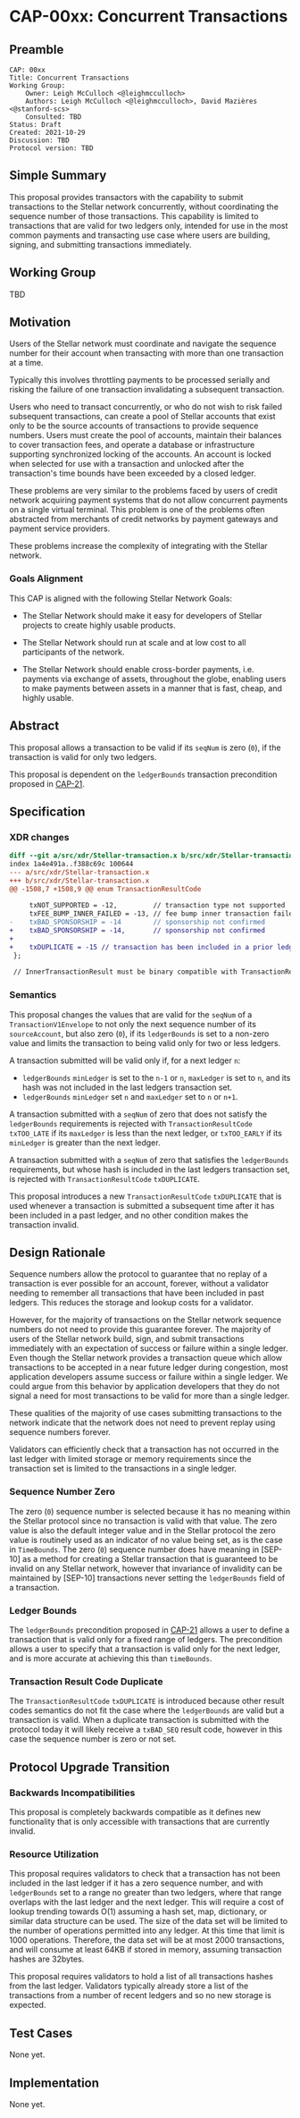 # CAP-00xx: Concurrent Transactions

## Preamble

```text
CAP: 00xx
Title: Concurrent Transactions
Working Group:
    Owner: Leigh McCulloch <@leighmcculloch>
    Authors: Leigh McCulloch <@leighmcculloch>, David Mazières <@stanford-scs>
    Consulted: TBD
Status: Draft
Created: 2021-10-29
Discussion: TBD
Protocol version: TBD
```

## Simple Summary

This proposal provides transactors with the capability to submit transactions
to the Stellar network concurrently, without coordinating the sequence number
of those transactions. This capability is limited to transactions that are
valid for two ledgers only, intended for use in the most common payments and
transacting use case where users are building, signing, and submitting
transactions immediately.

## Working Group

TBD

## Motivation

Users of the Stellar network must coordinate and navigate the sequence number
for their account when transacting with more than one transaction at a time.

Typically this involves throttling payments to be processed serially and
risking the failure of one transaction invalidating a subsequent transaction.

Users who need to transact concurrently, or who do not wish to risk failed
subsequent transactions, can create a pool of Stellar accounts that exist
only to be the source accounts of transactions to provide sequence numbers.
Users must create the pool of accounts, maintain their balances to cover
transaction fees, and operate a database or infrastructure supporting
synchronized locking of the accounts. An account is locked when selected for
use with a transaction and unlocked after the transaction's time bounds have
been exceeded by a closed ledger.

These problems are very similar to the problems faced by users of credit
network acquiring payment systems that do not allow concurrent payments on a
single virtual terminal. This problem is one of the problems often abstracted
from merchants of credit networks by payment gateways and payment service
providers.

These problems increase the complexity of integrating with the Stellar
network.

### Goals Alignment

This CAP is aligned with the following Stellar Network Goals:

- The Stellar Network should make it easy for developers of Stellar projects to
create highly usable products.

- The Stellar Network should run at scale and at low cost to all participants of
the network.

- The Stellar Network should enable cross-border payments, i.e. payments via 
exchange of assets, throughout the globe, enabling users to make payments between 
assets in a manner that is fast, cheap, and highly usable.

## Abstract

This proposal allows a transaction to be valid if its `seqNum` is zero (`0`), if
the transaction is valid for only two ledgers.

This proposal is dependent on the `ledgerBounds` transaction precondition
proposed in [CAP-21].

## Specification

### XDR changes

```diff mddiffcheck.base=74498070b99a7fb1d18b78d104f95d797b4f4c2c
diff --git a/src/xdr/Stellar-transaction.x b/src/xdr/Stellar-transaction.x
index 1a4e491a..f388c69c 100644
--- a/src/xdr/Stellar-transaction.x
+++ b/src/xdr/Stellar-transaction.x
@@ -1508,7 +1508,9 @@ enum TransactionResultCode
 
     txNOT_SUPPORTED = -12,         // transaction type not supported
     txFEE_BUMP_INNER_FAILED = -13, // fee bump inner transaction failed
-    txBAD_SPONSORSHIP = -14        // sponsorship not confirmed
+    txBAD_SPONSORSHIP = -14,       // sponsorship not confirmed
+
+    txDUPLICATE = -15 // transaction has been included in a prior ledger
 };
 
 // InnerTransactionResult must be binary compatible with TransactionResult

```

### Semantics

This proposal changes the values that are valid for the `seqNum` of a
`TransactionV1Envelope` to not only the next sequence number of its
`sourceAccount`, but also zero (`0`), if its `ledgerBounds` is set to
a non-zero value and limits the transaction to being valid only for
two or less ledgers.

A transaction submitted will be valid only if, for a next ledger `n`:
- `ledgerBounds` `minLedger` is set to the `n-1` or `n`, `maxLedger`
is set to `n`, and its hash was not included in the last ledgers
transaction set.
- `ledgerBounds` `minLedger` set `n` and `maxLedger` set to `n` or
`n+1`.

A transaction submitted with a `seqNum` of zero that does not satisfy
the `ledgerBounds` requirements is rejected with
`TransactionResultCode` `txTOO_LATE` if its `maxLedger` is less than
the next ledger, or `txTOO_EARLY` if its `minLedger` is greater than
the next ledger.

A transaction submitted with a `seqNum` of zero that satisfies the
`ledgerBounds` requirements, but whose hash is included in the last
ledgers transaction set, is rejected with `TransactionResultCode`
`txDUPLICATE`.

This proposal introduces a new `TransactionResultCode` `txDUPLICATE`
that is used whenever a transaction is submitted a subsequent time
after it has been included in a past ledger, and no other condition
makes the transaction invalid.

## Design Rationale

Sequence numbers allow the protocol to guarantee that no replay of a
transaction is ever possible for an account, forever, without a
validator needing to remember all transactions that have been
included in past ledgers. This reduces the storage and lookup costs
for a validator.

However, for the majority of transactions on the Stellar network
sequence numbers do not need to provide this guarantee forever. The
majority of users of the Stellar network build, sign, and submit
transactions immediately with an expectation of success or failure
within a single ledger. Even though the Stellar network provides a
transaction queue which allow transactions to be accepted in a near
future ledger during congestion, most application developers assume
success or failure within a single ledger. We could argue from this
behavior by application developers that they do not signal a need
for most transactions to be valid for more than a single ledger.

These qualities of the majority of use cases submitting transactions
to the network indicate that the network does not need to prevent
replay using sequence numbers forever.

Validators can efficiently check that a transaction has not occurred
in the last ledger with limited storage or memory requirements since
the transaction set is limited to the transactions in a single
ledger.

### Sequence Number Zero

The zero (`0`) sequence number is selected because it has no meaning
within the Stellar protocol since no transaction is valid with that
value. The zero value is also the default integer value and in the
Stellar protocol the zero value is routinely used as an indicator of
no value being set, as is the case in `TimeBounds`. The zero (`0`)
sequence number does have meaning in [SEP-10] as a method for
creating a Stellar transaction that is guaranteed to be invalid on
any Stellar network, however that invariance of invalidity can be
maintained by [SEP-10] transactions never setting the
`ledgerBounds` field of a transaction.

### Ledger Bounds

The `ledgerBounds` precondition proposed in [CAP-21] allows a
user to define a transaction that is valid only for a fixed range
of ledgers. The precondition allows a user to specify that a
transaction is valid only for the next ledger, and is more accurate
at achieving this than `timeBounds`.

### Transaction Result Code Duplicate

The `TransactionResultCode` `txDUPLICATE` is introduced because
other result codes semantics do not fit the case where the
`ledgerBounds` are valid but a transaction is valid. When a
duplicate transaction is submitted with the protocol today it
will likely receive a `txBAD_SEQ` result code, however in this
case the sequence number is zero or not set.

## Protocol Upgrade Transition

### Backwards Incompatibilities

This proposal is completely backwards compatible as it defines new
functionality that is only accessible with transactions that are currently
invalid.

### Resource Utilization

This proposal requires validators to check that a transaction has not been
included in the last ledger if it has a zero sequence number, and with
`ledgerBounds` set to a range no greater than two ledgers, where that range
overlaps with the last ledger and the next ledger. This will require a cost of
lookup trending towards O(1) assuming a hash set, map, dictionary, or similar
data structure can be used. The size of the data set will be limited to the
number of operations permitted into any ledger. At this time that limit is
1000 operations. Therefore, the data set will be at most 2000 transactions,
and will consume at least 64KB if stored in memory, assuming transaction
hashes are 32bytes.

This proposal requires validators to hold a list of all transactions hashes
from the last ledger. Validators typically already store a list of the
transactions from a number of recent ledgers and so no new storage is
expected.

## Test Cases

None yet.

## Implementation

None yet.

[CAP-21]: https://stellar.org/protocol/cap-21
